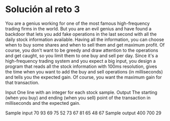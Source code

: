 Solución al reto 3
==========

You are a genius working for one of the most famous high-frequency trading firms in the world. 
But you are an evil genius and have found a backdoor that lets you add fake operations in the 
last second with all the daily stock information available. Having all the information, 
you can choose when to buy some shares and when to sell them and get maximum profit. Of course, 
you don't want to be greedy and draw attention to the operations and get caught, so you limit 
them to one buy and sell per day. Since it's a high-frequency trading system and you expect a big input, 
you design a program that reads all the stock information with 100ms resolution, gives the time when you 
want to add the buy and sell operations (in milliseconds) and tells you the expected gain. 
Of course, you want the maximum gain for that transaction.

Input
One line with an integer for each stock sample.
Output
The starting (when you buy) and ending (when you sell) point of the transaction in milliseconds
and the expected gain.

Sample input
70
93
69
75
52
73
67
81
65
48
67
Sample output
400 700 29
